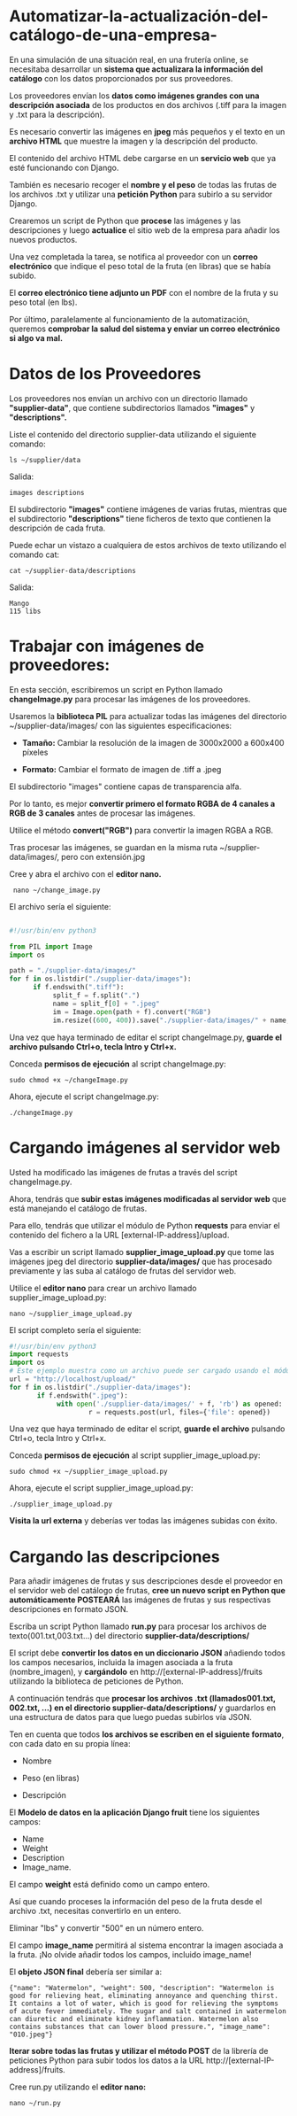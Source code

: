# Automatizar-la-actualización-del-catálogo-de-una-empresa-

En una simulación de una situación real, en una frutería online, se necesitaba desarrollar un **sistema que actualizara la información del catálogo** con los datos proporcionados por sus proveedores.

Los proveedores envían los **datos como imágenes grandes con una descripción asociada** de los productos en dos archivos (.tiff para la imagen y .txt para la descripción). 

Es necesario convertir las imágenes en **jpeg** más pequeños y el texto en un **archivo HTML** que muestre la imagen y la descripción del producto. 

El contenido del archivo HTML debe cargarse en un **servicio web** que ya esté funcionando con Django. 

También es necesario recoger el **nombre y el peso** de todas las frutas de los archivos .txt y utilizar una **petición Python** para subirlo a su servidor Django.

Crearemos un script de Python que **procese** las imágenes y las descripciones y luego **actualice** el sitio web de la empresa para añadir los nuevos productos.

Una vez completada la tarea, se notifica al proveedor con un **correo electrónico** que indique el peso total de la fruta (en libras) que se había subido. 

El **correo electrónico tiene adjunto un PDF** con el nombre de la fruta y su peso total (en lbs).

Por último, paralelamente al funcionamiento de la automatización, queremos **comprobar la salud del sistema y enviar un correo electrónico si algo va mal.**

# Datos de los Proveedores 

Los proveedores nos envían un archivo con un directorio llamado **"supplier-data"**, que contiene subdirectorios llamados **"images"** y **"descriptions".**

Liste el contenido del directorio supplier-data utilizando el siguiente comando:
```
ls ~/supplier/data
```

Salida:
```
images descriptions
```
El subdirectorio **"images"** contiene imágenes de varias frutas, mientras que el subdirectorio **"descriptions"** tiene ficheros de texto que contienen la descripción de cada fruta. 

Puede echar un vistazo a cualquiera de estos archivos de texto utilizando el comando cat:
```
cat ~/supplier-data/descriptions 
```
Salida:
```
Mango
115 libs
```

# Trabajar con imágenes de proveedores:

En esta sección, escribiremos un script en Python llamado **changeImage.py** para procesar las imágenes de los proveedores. 

Usaremos la **biblioteca PIL** para actualizar todas las imágenes del directorio ~/supplier-data/images/ con las siguientes especificaciones:

- **Tamaño:** Cambiar la resolución de la imagen de 3000x2000 a 600x400 píxeles

- **Formato:** Cambiar el formato de imagen de .tiff a .jpeg 

El subdirectorio "images" contiene capas de transparencia alfa.

Por lo tanto, es mejor **convertir primero el formato RGBA de 4 canales a RGB de 3 canales** antes de procesar las imágenes. 

Utilice el método **convert("RGB")** para convertir la imagen RGBA a RGB.

Tras procesar las imágenes, se guardan en la misma ruta ~/supplier-data/images/, pero con extensión.jpg

Cree y abra el archivo con el **editor nano.**
```
 nano ~/change_image.py
 ```
El archivo sería el siguiente:
```python

#!/usr/bin/env python3

from PIL import Image
import os

path = "./supplier-data/images/"
for f in os.listdir("./supplier-data/images"):
      if f.endswith(".tiff"):
           split_f = f.split(".")
           name = split_f[0] + ".jpeg"
           im = Image.open(path + f).convert("RGB")
           im.resize((600, 400)).save("./supplier-data/images/" + name, "JPEG")
```
Una vez que haya terminado de editar el script changeImage.py, **guarde el archivo pulsando Ctrl+o, tecla Intro y Ctrl+x.**

Conceda **permisos de ejecución** al script changeImage.py:
```
sudo chmod +x ~/changeImage.py
```
Ahora, ejecute el script changeImage.py:
```
./changeImage.py
```

# Cargando imágenes al servidor web

Usted ha modificado las imágenes de frutas a través del script changeImage.py. 

Ahora, tendrás que **subir estas imágenes modificadas al servidor web** que está manejando el catálogo de frutas. 

Para ello, tendrás que utilizar el módulo de Python **requests** para enviar el contenido del fichero a la URL [external-IP-address]/upload.

Vas a escribir un script llamado **supplier_image_upload.py** que tome las imágenes jpeg del directorio **supplier-data/images/** que has procesado previamente y las suba al catálogo de frutas del servidor web.

Utilice el **editor nano** para crear un archivo llamado supplier_image_upload.py:
```
nano ~/supplier_image_upload.py
```

El script completo sería el siguiente:
```python
#!/usr/bin/env python3 
import requests 
import os 
# Este ejemplo muestra como un archivo puede ser cargado usando el módulo requests de Python 
url = "http://localhost/upload/"
for f in os.listdir("./supplier-data/images"):
       if f.endswith(".jpeg"):
            with open('./supplier-data/images/' + f, 'rb') as opened:
                    r = requests.post(url, files={'file': opened})
```

Una vez que haya terminado de editar el script, **guarde el archivo** pulsando Ctrl+o, tecla Intro y Ctrl+x.

Conceda **permisos de ejecución** al script supplier_image_upload.py:
```
sudo chmod +x ~/supplier_image_upload.py
```

Ahora, ejecute el script supplier_image_upload.py:
```
./supplier_image_upload.py
```

**Visita la url externa** y deberías ver todas las imágenes subidas con éxito.

# Cargando las descripciones 

Para añadir imágenes de frutas y sus descripciones desde el proveedor en el servidor web del catálogo de frutas, **cree un nuevo script en Python que automáticamente POSTEARÁ** las imágenes de frutas y sus respectivas descripciones en formato JSON.

Escriba un script Python llamado **run.py** para procesar los archivos de texto(001.txt,003.txt...) del directorio **supplier-data/descriptions/**

El script debe **convertir los datos en un diccionario JSON** añadiendo todos los campos necesarios, incluida la imagen asociada a la fruta (nombre_imagen), y **cargándolo** en http://[external-IP-address]/fruits utilizando la biblioteca de peticiones de Python.

A continuación tendrás que **procesar los archivos .txt (llamados001.txt, 002.txt, ...) en el directorio supplier-data/descriptions/** y guardarlos en una estructura de datos para que luego puedas subirlos vía JSON.

Ten en cuenta que todos **los archivos se escriben en el siguiente formato**, con cada dato en su propia línea:

- Nombre

- Peso (en libras)

- Descripción

El **Modelo de datos en la aplicación Django fruit** tiene los siguientes campos: 
- Name
- Weight
- Description
- Image_name.

El campo **weight** está definido como un campo entero.

Así que cuando proceses la información del peso de la fruta desde el archivo .txt, necesitas convertirlo en un entero. 

Eliminar "lbs" y convertir "500" en un número entero.

El campo **image_name** permitirá al sistema encontrar la imagen asociada a la fruta. 
¡No olvide añadir todos los campos, incluido image_name!

El **objeto JSON final** debería ser similar a:
```
{"name": "Watermelon", "weight": 500, "description": "Watermelon is good for relieving heat, eliminating annoyance and quenching thirst. It contains a lot of water, which is good for relieving the symptoms of acute fever immediately. The sugar and salt contained in watermelon can diuretic and eliminate kidney inflammation. Watermelon also contains substances that can lower blood pressure.", "image_name": "010.jpeg"}
```

**Iterar sobre todas las frutas y utilizar el método POST** de la librería de peticiones Python para subir todos los datos a la URL http://[external-IP-address]/fruits.

Cree run.py utilizando el **editor nano:**
```
nano ~/run.py
```



























